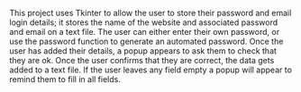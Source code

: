 This project uses Tkinter to allow the user to store their password and email login details; it stores the name of the website and associated password and email on a text file. The user can either enter their own password, or use the password function to generate an automated password. Once the user has added their details, a popup appears to ask them to check that they are ok. Once the user confirms that they are correct, the data gets added to a text file. If the user leaves any field empty a popup will appear to remind them to fill in all fields.
